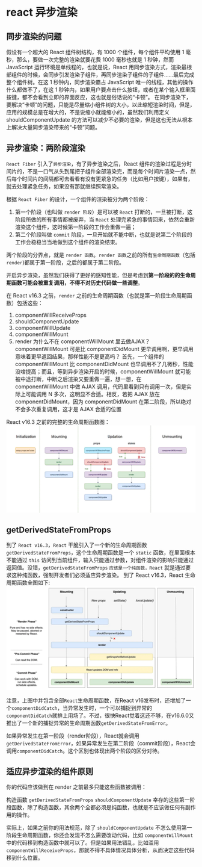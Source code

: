 # react 异步渲染

## 同步渲染的问题
假设有一个超大的 React 组件树结构，有 1000 个组件，每个组件平均使用 1 毫秒，那么，要做一次完整的渲染就要花费 1000 毫秒也就是 1 秒钟，然而 JavaScript 运行环境是单线程的，也就是说，React 用同步渲染方式，渲染最根部组件的时候，会同步引发渲染子组件，再同步渲染子组件的子组件……最后完成整个组件树。在这 1 秒钟内，同步渲染霸占 JavaScript 唯一的线程，其他的操作什么都做不了，在这 1 秒钟内，如果用户要点击什么按钮，或者在某个输入框里面按键，都不会看到立即的界面反应，这也就是俗话说的“卡顿”。
在同步渲染下，要解决“卡顿”的问题，只能是尽量缩小组件树的大小，以此缩短渲染时间，但是，应用的规模总是在增大的，不是说缩小就能缩小的，虽然我们利用定义 shouldComponentUpdate 的方法可以减少不必要的渲染，但是这也无法从根本上解决大量同步渲染带来的“卡顿”问题。

## 异步渲染：两阶段渲染
`React Fiber` 引入了`异步渲染`，有了异步渲染之后，React 组件的渲染过程是分时间片的，不是一口气从头到尾把子组件全部渲染完，而是每个时间片渲染一点，然后每个时间片的间隔都可去看看有没有更紧急的任务（比如用户按键），如果有，就去处理紧急任务，如果没有那就继续照常渲染。

根据 `React Fiber` 的设计，一个组件的渲染被分为两个阶段：
1. 第一个阶段（也叫做 `render 阶段`）是可以被 `React` 打断的，一旦被打断，这阶段所做的所有事情都被废弃，当 `React` 处理完紧急的事情回来，依然会重新渲染这个组件，这时候第一阶段的工作会重做一遍；
2. 第二个阶段叫做 `commit` 阶段，一旦开始就不能中断，也就是说第二个阶段的工作会稳稳当当地做到这个组件的渲染结束。

两个阶段的分界点，就是 `render 函数`。`render 函数`之前的所有`生命周期函数`（包括 `render`)都属于第一阶段，之后的都属于第二阶段。

开启异步渲染，虽然我们获得了更好的感知性能，但是考虑到**第一阶段的的生命周期函数可能会被重复调用，不得不对历史代码做一些调整**。

在 React v16.3 之前，`render` 之前的生命周期函数（也就是第一阶段生命周期函数）包括这些：
1. componentWillReceiveProps
2. shouldComponentUpdate
3. componentWillUpdate
4. componentWillMount
5. render
为什么不在 componentWillMount 里去做AJAX？componentWillMount 可是比 componentDidMount 更早调用啊，更早调用意味着更早返回结果，那样性能不是更高吗？
首先，一个组件的 componentWillMount 比 componentDidMount 也早调用不了几微秒，性能没啥提高；而且，等到异步渲染开启的时候，componentWillMount 就可能被中途打断，中断之后渲染又要重做一遍，想一想，在 componentWillMount 中做 AJAX 调用，代码里看到只有调用一次，但是实际上可能调用 N 多次，这明显不合适。相反，若把 AJAX 放在 componentDidMount，因为 componentDidMount 在第二阶段，所以绝对不会多次重复调用，这才是 AJAX 合适的位置

 React v16.3 之前的完整的生命周期函数图：
![image.png](../img/img69.png)

## getDerivedStateFromProps

到了 `React v16.3`，`React` 干脆引入了一个新的生命周期函数 `getDerivedStateFromProps`，这个生命周期函数是一个 `static` 函数，在里面根本不能通过 `this` 访问到当前组件，输入只能通过参数，对组件渲染的影响只能通过返回值。没错，`getDerivedStateFromProps` `应该是一个纯函数，React` 就是通过要求这种纯函数，强制开发者们必须适应异步渲染。
到了 React v16.3，React 生命周期函数全图如下:
![image.png](../img/img70.png)

注意，上图中并包含全部`React`生命周期函数，在React v16发布时，还增加了一个`componentDidCatch`，当异常发生时，一个可以捕捉到异常的`componentDidCatch`就排上用场了。不过，很快React觉着这还不够，在v16.6.0又推出了一个新的捕捉异常的生命周期函数`getDerivedStateFromError`。

如果异常发生在第一阶段（render阶段），React就会调用`getDerivedStateFromError`，如果异常发生在第二阶段（commit阶段），React会调用`componentDidCatch`。这个区别也体现出两个阶段的区分对待。

## 适应异步渲染的组件原则
你的代码应该做到在 render 之前最多只能这些函数被调用：

构造函数
`getDerivedStateFromProps`
`shouldComponentUpdate`
幸存的这些第一阶段函数，除了构造函数，其余两个全都必须是纯函数，也就是不应该做任何有副作用的操作。

实际上，如果之前你的用法规范，除了 `shouldComponentUpdate` 不怎么使用第一阶段生命周期函数，你还会发现不怎么需要改动代码，比如 `componentWillMount` 中的代码移到构造函数中就可以了。但是如果用法错乱，比如滥用`componentWillReceiveProps`，那就不得不具体情况具体分析，从而决定这些代码移到什么位置。